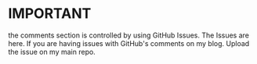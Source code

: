# IMPORTANT
the comments section is controlled by using GitHub Issues. The Issues are here. If you are having issues with GitHub's comments on my blog. Upload the issue on my main repo.
